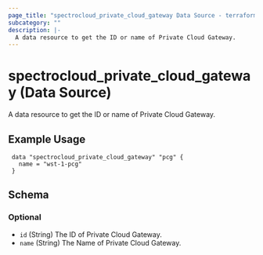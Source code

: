 ```yaml
---
page_title: "spectrocloud_private_cloud_gateway Data Source - terraform-provider-spectrocloud"
subcategory: ""
description: |-
  A data resource to get the ID or name of Private Cloud Gateway.
---
```


# spectrocloud_private_cloud_gateway (Data Source)

  A data resource to get the ID or name of Private Cloud Gateway.

## Example Usage


```hcl
 data "spectrocloud_private_cloud_gateway" "pcg" {
   name = "wst-1-pcg"
 }

```

<!-- schema generated by tfplugindocs -->
## Schema

### Optional

- `id` (String) The ID of Private Cloud Gateway.
- `name` (String) The Name of Private Cloud Gateway.